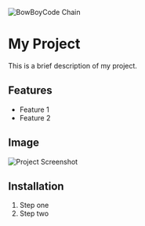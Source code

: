 ![BowBoyCode Chain](https://raw.githubusercontent.com/BowBoyCode/Wireguard-Debian/main/bowboycode-chain.png)




# My Project

This is a brief description of my project.

## Features
- Feature 1
- Feature 2

## Image

![Project Screenshot](https://github.com/username/repo-name/blob/main/path-to-image.png)

## Installation

1. Step one
2. Step two
